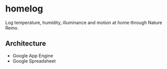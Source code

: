 # homelog

Log temperature, humidity, illuminance and motion at home through Nature Remo.

## Architecture

- Google App Engine
- Google Spreadsheet

